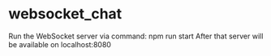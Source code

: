 # websocket_chat
Run the WebSocket server via command: npm run start
After that server will be available on localhost:8080
